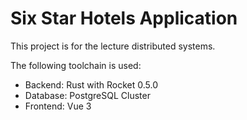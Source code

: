 # Six Star Hotels Application

This project is for the lecture distributed systems.

The following toolchain is used:
- Backend: Rust with Rocket 0.5.0
- Database: PostgreSQL Cluster 
- Frontend: Vue 3